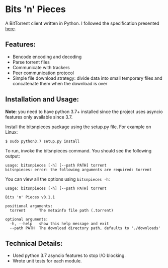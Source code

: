 # Bits 'n' Pieces
A BitTorrent client written in Python. I followed the specification presented [here](https://wiki.theory.org/BitTorrentSpecification).

## Features:
- Bencode encoding and decoding
- Parse torrent files
- Communicate with trackers
- Peer communication protocol
- Simple file download strategy: divide data into small temporary files and concatenate them when the download is over

## Installation and Usage:
**Note**: you need to have python 3.7+ installed since the project uses asyncio features only available since 3.7.

Install the bitsnpieces package using the setup.py file. For example on Linux:
```
$ sudo python3.7 setup.py install
```

To run, invoke the bitsnpieces command. You should see the following output:
```
usage: bitsnpieces [-h] [--path PATH] torrent
bitsnpieces: error: the following arguments are required: torrent
```

You can view all the options using ```bitsnpieces -h```:
```
usage: bitsnpieces [-h] [--path PATH] torrent

Bits 'n' Pieces v0.1.1

positional arguments:
  torrent      The metainfo file path (.torrent)

optional arguments:
  -h, --help   show this help message and exit
  --path PATH  The download directory path, defaults to './downloads'
```

## Technical Details:
- Used python 3.7 asyncio features to stop I/O blocking.
- Wrote unit tests for each module.